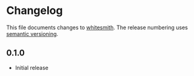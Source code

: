 # Changelog

This file documents changes to [whitesmith](https://github.com/BerkaySenkazan/whitesmith). The release numbering uses [semantic versioning](http://semver.org).

## 0.1.0

* Initial release
